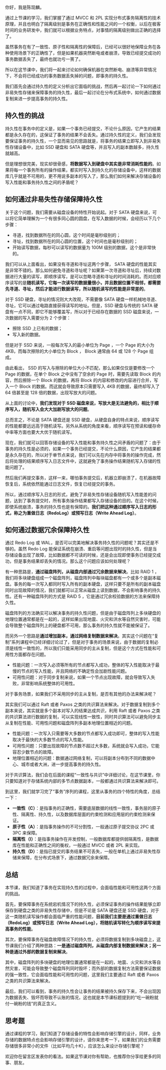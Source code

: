 你好，我是陈现麟。

通过上节课的学习，我们掌握了通过 MVCC 和 2PL 实现分布式事务隔离性的技术原理，并且也明白了隔离级别是事务在正确性和性能之间的一个权衡，以后在极客时间的业务研发中，我们就可以根据业务特点，对事情的隔离级别做出正确的选择了。

虽然事务在有了一致性、原子性和隔离性的保障后，已经可以很好地保障业务在各种使用场景下的正确性了，但是如果机器突然断电或者崩溃，导致已经提交成功的事务数据丢失了，最终也就功亏一篑了。

所以在这节课中，我们将一起来讨论如何确保机器在突然断电、崩溃等异常情况下，不会将已经成功的事务数据丢失掉的问题，即事务的持久性。

我们首先会通过持久性的定义分析出它面临的挑战，然后再一起讨论一下如何通过非易失性存储来保障事务的持久性，最后一起讨论在分布式系统中，如何通过数据复制来进一步提高事务的持久性。

## 持久性的挑战

持久性在事务中的定义是，如果一个事务已经提交，不论什么原因，它产生的结果都是永久存在的，这保证了事务的结果不会丢失。通过持久性的定义，我们会发现要保证事务的持久性，一个显而易见的思路就是，将事务的结果立即写入到非易失性存储设备中，比如 SSD 硬盘和 SATA 硬盘等，并且写入的副本数越多，持久性就越高。

但是理想很完美，现实却很骨感，**将数据写入到硬盘中其实是非常消耗性能的**。如果将每一个事务所有的操作结果，都实时写入到持久化的存储设备中，这样的数据库几乎就是不可用的，更不用说多副本的写入了，那么我们如何来解决存储设备的写入性能和事务持久性之间的矛盾呢？

## 如何通过非易失性存储保障持久性

关于这个问题，我们需要从磁盘设备的特性开始说起。对于 SATA 硬盘来说，可以将它简单理解为一个有很多同心圆的圆盘，在写入数据的时候，会经历以下几个步骤：

- 寻道，找到数据所在的同心圆，这个时间是毫秒级别的；
- 寻址，找到数据所在的同心圆的位置，这个时间也是毫秒级别的；
- 开始读写数据，每秒可以读写的数据量为 100M 级别的数据，这个是非常快的。

我们可以从上面看出，如果没有寻道和寻址这两个步骤， SATA 硬盘的性能其实是非常不错的。那么如何避免寻道和寻址呢？如果第一次寻道和寻址后，持续对数据进行大量的读写，即顺序读写，是可以忽略寻道和寻址的时间消耗的。而对应顺序读写的是**随机读写，它每一次读写的数据量很小，并且数据位置不相邻，都需要先寻道、寻址，然后才能进行数据读写，所以随机读写的性能是非常差的**。

对于 SSD 硬盘，寻址的情况则大大改观，不需要像 SATA 硬盘一样机械地寻道、寻址，它可以通过电路直接获得读写的地址。但是，SSD 硬盘与传统的 SATA 硬盘有一点不同，即它不能够覆盖写，所以对于已经存在数据的 SSD 磁盘来说，一次数据的写入需要分为 2 个步骤：

- 擦除 SSD 上已有的数据；
- 写入新的数据。

但是对于 SSD 来说，一般每次写入的最小单位为 Page ，一个 Page 的大小为 4KB，而每次擦除的大小单位为 Block ， Block 通常由 64 或 128 个 Page 组成。

由此看出， SSD 的写入与擦除的单位大小不匹配，那么如果仅仅是要修改一个 Page 的数据，在单个 Block 之中没有了空余的 Page 时，需要先读取 Block 的内容，然后擦除一个 Block 的数据，再将 Block 的内容和修改的内容进行合并，写入一个 Block 的数据。而这就会导致原本只需要写入 4KB 的数据，最终却写入了 64 倍甚至是 128 倍的数据，出现写放大的问题。

从上面的讨论中，**我们发现对于 SSD 磁盘来说，写放大是无法避免的，相比于顺序写入，随机写入会大大加剧写放大的问题**。

总而言之，不论是 SATA 硬盘还是 SSD 硬盘，从硬盘自身的特点来说，顺序读写的性能都要远远高于随机读写。另外从系统的角度来看，顺序读写在预读和缓存命中率等方面也要大大优于随机读写。

现在，我们就可以回答存储设备的写入性能和事务持久性之间矛盾的问题了：由于事务的持久性是必须的，如果一个事务已经提交，不论什么原因，它产生的结果都是永久存在的，所以对于单节点来说，我们可以先在内存中将事务的操作完成，然后将处理的结果顺序写入日志文件中，这就避免了事务操作结果随机写入存储的性能问题了。

然后我们再提交事务，这样一来，哪怕事务提交后，机器立即崩溃了，在机器故障恢复后，系统依然能通过日志文件，恢复已经提交的事务。

所以，通过顺序写入日志的形式，避免了非易失性存储设备随机写入性能差的问题，达到了事务提交时，所有事务操作结果都写入存储设备的目的。在这个时候，即使系统崩溃，事务的持久性也是有保障的。**我们把这种通过顺序写入日志的形式，称之为重做日志（RedoLog）或预写日志（Write Ahead Log）**。

## 如何通过数据冗余保障持久性

通过 Redo Log 或 WAL，是否可以完美地解决事务持久性的问题呢？其实还是不够的。虽然 Redo Log 能保证系统在崩溃、重启等问题出现时的持久性，但是当存储设备出现了故障，比如数据都不可读的时候，还是会出现即使事务已经提交成功，但是事务结果却丢失的情况。那么这个问题应该如何处理呢？

有一种思路是，**通过磁盘阵列，从磁盘内部通过冗余数据来解决**。比如 RAID 1 ，我们将多块硬盘组成一个磁盘阵列，磁盘阵列中每块磁盘都有一个或多个是副本磁盘。事务的每一次写入都同时写入所有的副本硬盘，这样只要不是所有的副本磁盘同时出现故障的情况，我们就都可以正常从磁盘上读到数据，不会影响事务的持久性。还有一种磁盘阵列的方式是 RAID 5 ，它是通过冗余校验数据的方法来保障持久性。

磁盘阵列的方法确实可以解决事务的持久性问题，但是由于磁盘阵列上多块硬盘的地理位置通常都是在一起的，这样如果出现地震、火灾和洪水等自然灾害时，可能会导致整个磁盘阵列上的硬盘都不可用，那么事务的持久性就不能被保证了。

而另外一个思路是**通过增加副本，通过网络复制数据来解决**。其实这个问题在“复制”系列课程中已经详细讨论过了，但是对于事务的场景来说，由于数据的复制必须是线性一致性的，所以我们只能采用同步的主从复制，但是这个方式在性能和可用性方面都存在问题。

- 性能问题：一次写入必须等所有的节点都写入成功，整体的写入性能取决于最慢的节点的写入性能，并且网络的不确定性会加剧性能问题。
- 可用性问题：对于同步复制来说，如果一个节点出现故障，就会导致写入失败，非常影响系统整体的可用性。

对于事务场景，如果我们不采用同步的主从复制，是否有其他的办法来解决呢？

其实我们可以通过 Raft 或者 Paxos 之类的共识算法来解决。对于数据复制到多个副本来说，其实就是多个副本对写入的结果达成共识，利用 Raft 或者 Paxos 之类的共识算法进行数据的复制，可以实现线性一致性，同时共识算法可以避免同步主从复制在性能、可用性问题和磁盘阵列多副本地理位置相近的问题。

- 性能问题：一次写入只需要等大多数的节点都写入成功即可，整体的写入性能取决于最快的大多数节点的写入性能。
- 可用性问题：只要出现故障的节点数不超过大多数，系统就会写入成功，它能容忍少数节点的故障。
- 地理位置相近的问题：数据通过网络复制，可以将副本分布到不同的数据中心、城市或者大洲，进一步提高事务的持久性。

对于共识算法，我们会在后面的课程“一致性与共识”中详细讨论，在这节课里，你只要知道对于存储系统内部的多节点数据副本，一般都通过共识算法来解决即可。

到这里，我们就学习完了“事务”序列的课程，这里从事务的四个特性的角度，总结一下：

- **一致性（C）**：是指事务的正确性，需要底层数据的线性一致性，事务层的原子性、隔离性、持久性，以及数据库层面的约束检测和应用层的约束检测来保证。
- **原子性（A）**：是指事务操作的不可分割性，一般通过原子提交协议 2PC 或 3PC 来保障。
- **隔离性（I）**：是指事务操作在并发控制，一般数据库都提供弱隔离性，是数据库在性能和正确性之间的衡权，一般通过 MVCC 或者 2PL 来实现。
- **持久性（D）**：是指已提交的事务结果不可丢失，一般在单机上通过非易失性存储来保障，在分布式场景下，通过数据冗余来保障。

## 总结

本节课，我们知道了事务在实现持久性的过程中，会面临性能和可用性这两个方面的挑战。

首先，要保障事务在系统宕机情况下的持久性，必须保证事务的操作结果能够立即保存到硬盘之类的非易失性存储中，但是不论是 SATA 硬盘还是 SSD 硬盘，对于这一类随机读写操作都会面临严重的性能问题，**目前我们主要是通过重做日志（RedoLog）或预写日志（Write Ahead Log），将随机读写转化为顺序读写来提高事务的性能**。

其次，要保障事务在磁盘故障情况下的持久性，必须将数据复制到多块磁盘上，这节课我们介绍了两种思路：**一是通过磁盘阵列，从磁盘内部复制数据来解决；另一种是通过外部的数据复制来解决**。

其中，磁盘阵列的多块硬盘的地理位置通常都是在一起的，地震、火灾和洪水等自然灾害，可能会导致整个磁盘阵列同时毁坏；而外部的数据复制方法需要保证数据的强一致性，它会面临性能和可用性的问题，这里我们主要通过 Raft 或者 Paxos 之类的共识算法来解决。

最后，我们可以看到，事务的持久性会让事务的结果被持久保存下来，不会出现因为数据丢失、毁坏而导致不认账的情况，这也就是本节课标题提到的“吃一碗粉就付一碗粉的钱”的真正含义。

## 思考题

通过课程的学习，我们知道了存储设备的特性会影响存储引擎的设计，同样，业务存储的数据特点也会影响存储引擎的设计，请你来思考一下，如果我们的业务需要存储很多非常小的文件（比如平均几十K），应该怎么来设计存储引擎呢？

欢迎你在留言区发表你的看法。如果这节课对你有帮助，也推荐你分享给更多的同事、朋友。